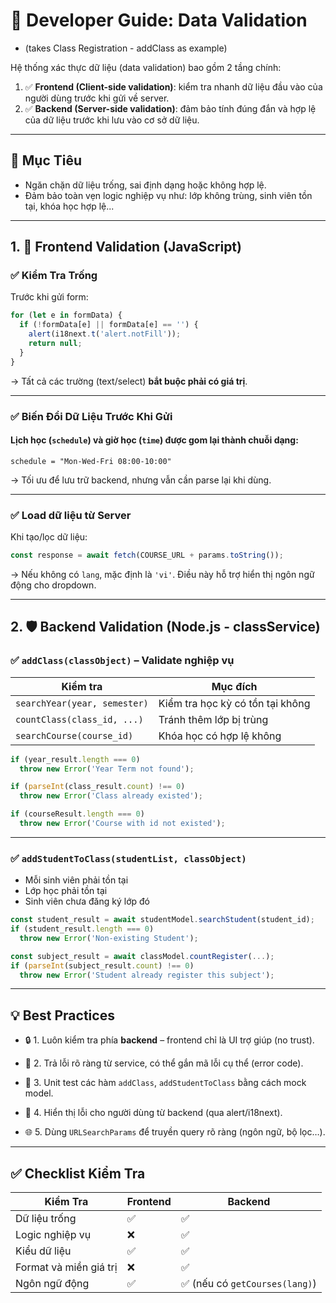 # 📘 Developer Guide: Data Validation 
- (takes Class Registration - addClass as example)

Hệ thống xác thực dữ liệu (data validation) bao gồm 2 tầng chính:

1. ✅ **Frontend (Client-side validation)**: kiểm tra nhanh dữ liệu đầu vào của người dùng trước khi gửi về server.
2. ✅ **Backend (Server-side validation)**: đảm bảo tính đúng đắn và hợp lệ của dữ liệu trước khi lưu vào cơ sở dữ liệu.

---

## 🎯 Mục Tiêu

* Ngăn chặn dữ liệu trống, sai định dạng hoặc không hợp lệ.
* Đảm bảo toàn vẹn logic nghiệp vụ như: lớp không trùng, sinh viên tồn tại, khóa học hợp lệ...

---

## 1. 🧩 Frontend Validation (JavaScript)

### ✅ Kiểm Tra Trống

Trước khi gửi form:

```js
for (let e in formData) {
  if (!formData[e] || formData[e] == '') {
    alert(i18next.t('alert.notFill'));
    return null;
  }
}
```

→ Tất cả các trường (text/select) **bắt buộc phải có giá trị**.

---

### ✅ Biến Đổi Dữ Liệu Trước Khi Gửi

#### Lịch học (`schedule`) và giờ học (`time`) được gom lại thành chuỗi dạng:

```
schedule = "Mon-Wed-Fri 08:00-10:00"
```

→ Tối ưu để lưu trữ backend, nhưng vẫn cần parse lại khi dùng.

---

### ✅ Load dữ liệu từ Server

Khi tạo/lọc dữ liệu:

```js
const response = await fetch(COURSE_URL + params.toString());
```

→ Nếu không có `lang`, mặc định là `'vi'`. Điều này hỗ trợ hiển thị ngôn ngữ động cho dropdown.

---

## 2. 🛡️ Backend Validation (Node.js - classService)

### ✅ `addClass(classObject)` – Validate nghiệp vụ

| Kiểm tra                     | Mục đích                         |
| ---------------------------- | -------------------------------- |
| `searchYear(year, semester)` | Kiểm tra học kỳ có tồn tại không |
| `countClass(class_id, ...)`  | Tránh thêm lớp bị trùng          |
| `searchCourse(course_id)`    | Khóa học có hợp lệ không         |

```js
if (year_result.length === 0)
  throw new Error('Year Term not found');

if (parseInt(class_result.count) !== 0)
  throw new Error('Class already existed');

if (courseResult.length === 0)
  throw new Error('Course with id not existed');
```

---

### ✅ `addStudentToClass(studentList, classObject)`

* Mỗi sinh viên phải tồn tại
* Lớp học phải tồn tại
* Sinh viên chưa đăng ký lớp đó

```js
const student_result = await studentModel.searchStudent(student_id);
if (student_result.length === 0)
  throw new Error('Non-existing Student');

const subject_result = await classModel.countRegister(...);
if (parseInt(subject_result.count) !== 0)
  throw new Error('Student already register this subject');
```

---

## 💡 Best Practices

- 🔒 1. Luôn kiểm tra phía **backend** – frontend chỉ là UI trợ giúp (no trust).

- 📄 2. Trả lỗi rõ ràng từ service, có thể gắn mã lỗi cụ thể (error code).

- 🧪 3. Unit test các hàm `addClass`, `addStudentToClass` bằng cách mock model.

- 📑 4. Hiển thị lỗi cho người dùng từ backend (qua alert/i18next).

- 🌐 5. Dùng `URLSearchParams` để truyền query rõ ràng (ngôn ngữ, bộ lọc…).

---

## ✅ Checklist Kiểm Tra 

| Kiểm Tra                 | Frontend | Backend                       |
| ------------------------ | -------- | ----------------------------- |
| Dữ liệu trống            | ✅        | ✅                             |
| Logic nghiệp vụ          | ❌        | ✅                             |
| Kiểu dữ liệu             | ✅        | ✅                             |
| Format và miền giá trị   | ❌        | ✅                             |
| Ngôn ngữ động            | ✅        | ✅ (nếu có `getCourses(lang)`) |

